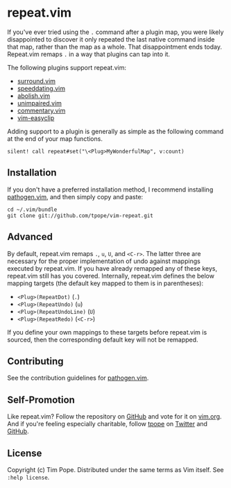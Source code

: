 repeat.vim
==========

If you've ever tried using the `.` command after a plugin map, you were
likely disappointed to discover it only repeated the last native command
inside that map, rather than the map as a whole.  That disappointment
ends today.  Repeat.vim remaps `.` in a way that plugins can tap into
it.

The following plugins support repeat.vim:

* [surround.vim](https://github.com/tpope/vim-surround)
* [speeddating.vim](https://github.com/tpope/vim-speeddating)
* [abolish.vim](https://github.com/tpope/vim-abolish)
* [unimpaired.vim](https://github.com/tpope/vim-unimpaired)
* [commentary.vim](https://github.com/tpope/vim-commentary)
* [vim-easyclip](https://github.com/svermeulen/vim-easyclip)

Adding support to a plugin is generally as simple as the following
command at the end of your map functions.

    silent! call repeat#set("\<Plug>MyWonderfulMap", v:count)

Installation
------------

If you don't have a preferred installation method, I recommend
installing [pathogen.vim](https://github.com/tpope/vim-pathogen), and
then simply copy and paste:

    cd ~/.vim/bundle
    git clone git://github.com/tpope/vim-repeat.git

Advanced
---------

By default, repeat.vim remaps `.`, `u`, `U`, and `<C-r>`. The latter
three are necessary for the proper implementation of undo against
mappings executed by repeat.vim. If you have already remapped any of
these keys, repeat.vim still has you covered. Internally, repeat.vim
defines the below mapping targets (the default key mapped to them is in
parentheses):

- `<Plug>(RepeatDot)` (`.`)
- `<Plug>(RepeatUndo)` (`u`)
- `<Plug>(RepeatUndoLine)` (`U`)
- `<Plug>(RepeatRedo)` (`<C-r>`)

If you define your own mappings to these targets before repeat.vim is
sourced, then the corresponding default key will not be remapped.

Contributing
------------

See the contribution guidelines for
[pathogen.vim](https://github.com/tpope/vim-pathogen#readme).

Self-Promotion
--------------

Like repeat.vim? Follow the repository on
[GitHub](https://github.com/tpope/vim-repeat) and vote for it on
[vim.org](http://www.vim.org/scripts/script.php?script_id=2136).  And if
you're feeling especially charitable, follow [tpope](http://tpo.pe/) on
[Twitter](http://twitter.com/tpope) and
[GitHub](https://github.com/tpope).

License
-------

Copyright (c) Tim Pope.  Distributed under the same terms as Vim itself.
See `:help license`.
